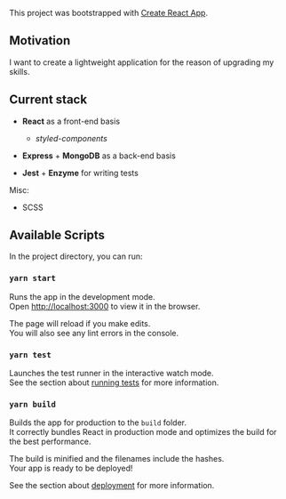 This project was bootstrapped with [Create React App](https://github.com/facebook/create-react-app).

## Motivation

I want to create a lightweight application for the reason of upgrading my skills.

## Current stack

* **React** as a front-end basis

   * *styled-components*

* **Express** + **MongoDB** as a back-end basis

* **Jest** + **Enzyme** for writing tests

Misc:
* SCSS

## Available Scripts

In the project directory, you can run:

### `yarn start`

Runs the app in the development mode.<br>
Open [http://localhost:3000](http://localhost:3000) to view it in the browser.

The page will reload if you make edits.<br>
You will also see any lint errors in the console.

### `yarn test`

Launches the test runner in the interactive watch mode.<br>
See the section about [running tests](https://facebook.github.io/create-react-app/docs/running-tests) for more information.

### `yarn build`

Builds the app for production to the `build` folder.<br>
It correctly bundles React in production mode and optimizes the build for the best performance.

The build is minified and the filenames include the hashes.<br>
Your app is ready to be deployed!

See the section about [deployment](https://facebook.github.io/create-react-app/docs/deployment) for more information.
